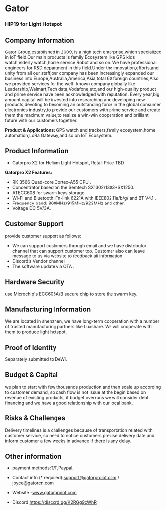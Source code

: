 # Gator

### HIP19 for Light Hotspot


## Company Information

Gator Group,established in 2009, is a high tech enterprise,which specialized in IoT field.Our main products is family Ecosystem like GPS kids watch,elderly watch,home service Robot and so on. We have professional engineers for R&D department in this field.Under the innovation,efforts,and unity from all our staff,our company has been increasingly expanded our business into Europe,Australia,America,Asia,total 60 foreign countries,Also we provided services for the well- known company globally like Leadership,Walmart,Tech data,Vodafone,etc,and our high-quality product and prime service have been acknowledged with reputation.
Every year,big amount capital will be invested into researching and developing new products,devoting to becoming an outstanding force in the global consumer electronics industry,to provide our customers with prime service and create them the maximum value,to realize a win-win cooperation and brilliant future with our customers together.

**Product & Applications:** GPS watch and trackers,family ecosystem,home automation,LoRa Gateway,and so on IoT Ecosystem.

## Product Information

* Gatorpro X2 for Helium Light Hotspot, Retail Price TBD


**Gatorpro X2 Features:**

* RK 3566 Quad-core Cortex-A55 CPU .
* Concentrator based on the Semtech SX1302/1303+SX1250.
* ATECC608 for swarm keys storage.
* Wi-Fi and Bluetooth: Fn-link 6221A with IEEE802.11a/b/g/ and BT V4.1 .
* Frequency band: 868MHz/915MHz/923MHz and other.
* Voltage DC 5V/3A.

## Customer Support ##

provide customer support as follows:

* We can support customers through email and we have distributor channel that can support customer too. Customer also can leave message to us via website to feedback all information
* Discord’s Vendor channel
* The software update via OTA .

## Hardware Security ##

 use Microchip's ECC608A/B secure chip to store the swarm key.

## Manufacturing Information ##

We are located in shenzhen, we have long-term cooperation with a number of trusted manufacturing partners like Luxshare. We will cooperate with them to produce light hotspot.

## Proof of Identity

Separately submitted to DeWi.

## Budget & Capital

we plan to start with few thousands production and then scale up according to customer demand, so cash flow is not issue at the begin based on revenue of existing products, if budget overruns we will consider debt financing and we have a good relationship with our local bank. 

## Risks & Challenges

Delivery timelines is a challenges because of transportation related with customer service, so need to notice customers precise delivery date and inform customer a few weeks in advance if there is any delay.

## Other information

* payment methods:T/T,Paypal.

* Contact info (* required):support@gatorproiot.com / joyce@gatorcn.com

* Website -www.gatorproiot.com

* Discord:https://discord.gg/K2RGg9cWhR

